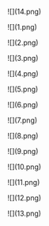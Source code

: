 <figure markdown>
  ![](14.png)
</figure>

<figure markdown>
  ![](1.png)
</figure>

<figure markdown>
  ![](2.png)
</figure>

<figure markdown>
  ![](3.png)
</figure>

<figure markdown>
  ![](4.png)
</figure>

<figure markdown>
  ![](5.png)
</figure>

<figure markdown>
  ![](6.png)
</figure>

<figure markdown>
  ![](7.png)
</figure>

<figure markdown>
  ![](8.png)
</figure>

<figure markdown>
  ![](9.png)
</figure>

<figure markdown>
  ![](10.png)
</figure>

<figure markdown>
  ![](11.png)
</figure>

<figure markdown>
  ![](12.png)
</figure>

<figure markdown>
  ![](13.png)
</figure>
